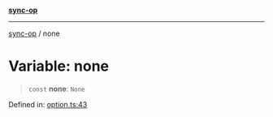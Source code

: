 [**sync-op**](../README.md)

***

[sync-op](../README.md) / none

# Variable: none

> `const` **none**: `None`

Defined in: [option.ts:43](https://github.com/dhcmrlchtdj/sync-op/blob/93fe32636f3c6c188a811dfea276951b3e31f9bc/src/option.ts#L43)
